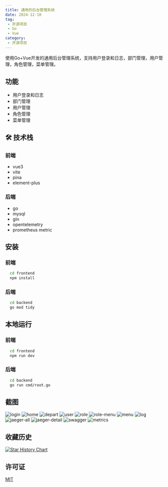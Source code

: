 ```yaml
---
title: 通用的后台管理系统
date: 2024-12-10
tag:
 - 开源项目
 - Go
 - Vue
category:
 - 开源项目
---
```


使用Go+Vue开发的通用后台管理系统，支持用户登录和日志，部门管理，用户管理，角色管理，菜单管理。

<!-- more -->

## 功能

- 用户登录和日志
- 部门管理
- 用户管理
- 角色管理
- 菜单管理

## 🛠 技术栈

### 前端

- vue3
- vite
- pina
- element-plus

### 后端

- go
- mysql
- gin
- opentelemetry
- prometheus metric

## 安装

### 前端

```bash
  cd frontend
  npm install
```

### 后端

```bash
  cd backend
  go mod tidy
```
    
## 本地运行

### 前端

```bash
  cd frontend
  npm run dev
```

### 后端

```bash
  cd backend
  go run cmd/root.go
```


## 截图

![login](./images/login.png)
![home](./images/home.png)
![depart](./images/depart.png)
![user](./images/user.png)
![role](./images/role.png)
![role-menu](./images/role_menu.png)
![menu](./images/menu.png)
![log](./images/log.png)
![jaeger-all](./images/jaeger_all.png)
![jaeger-detail](./images/jaeger_detail.png)
![swagger](./images/swagger.png)
![metrics](./images/metrics.png)

## 收藏历史

[![Star History Chart](https://api.star-history.com/svg?repos=hexiaopi/data-space&type=Date)](https://star-history.com/#hexiaopi/data-space&Date)


## 许可证

[MIT](https://choosealicense.com/licenses/mit/)

